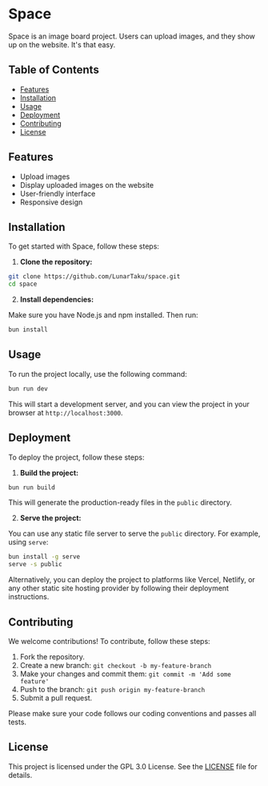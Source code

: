 # Space

Space is an image board project. Users can upload images, and they show up on the website. It's that easy.

## Table of Contents

- [Features](#features)
- [Installation](#installation)
- [Usage](#usage)
- [Deployment](#deployment)
- [Contributing](#contributing)
- [License](#license)

## Features

- Upload images
- Display uploaded images on the website
- User-friendly interface
- Responsive design

## Installation

To get started with Space, follow these steps:

1. **Clone the repository:**

```bash
git clone https://github.com/LunarTaku/space.git
cd space
```

2. **Install dependencies:**

Make sure you have Node.js and npm installed. Then run:

```bash
bun install
```

## Usage

To run the project locally, use the following command:

```bash
bun run dev
```

This will start a development server, and you can view the project in your browser at `http://localhost:3000`.

## Deployment

To deploy the project, follow these steps:

1. **Build the project:**

```bash
bun run build
```

This will generate the production-ready files in the `public` directory.

2. **Serve the project:**

You can use any static file server to serve the `public` directory. For example, using `serve`:

```bash
bun install -g serve
serve -s public
```

Alternatively, you can deploy the project to platforms like Vercel, Netlify, or any other static site hosting provider by following their deployment instructions.

## Contributing

We welcome contributions! To contribute, follow these steps:

1. Fork the repository.
2. Create a new branch: `git checkout -b my-feature-branch`
3. Make your changes and commit them: `git commit -m 'Add some feature'`
4. Push to the branch: `git push origin my-feature-branch`
5. Submit a pull request.

Please make sure your code follows our coding conventions and passes all tests. 

## License

This project is licensed under the GPL 3.0 License. See the [LICENSE](LICENSE) file for details.
